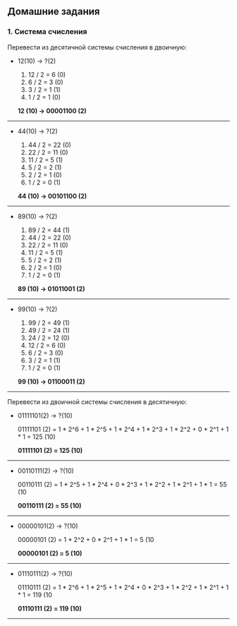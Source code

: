 ## Домашние задания

### 1. Система счисления

Перевести из десятичной системы счисления в двоичную:

* 12(10) -> ?(2)

   1. 12 / 2 = 6 (0)
   2. 6 / 2 = 3 (0)
   3. 3 / 2 = 1 (1)
   4. 1 / 2 = 1 (0)

   **12 (10) -> 00001100 (2)**
___

* 44(10) -> ?(2)

   1. 44 / 2 = 22 (0)
   2. 22 / 2 = 11 (0)
   3. 11 / 2 = 5 (1)
   4. 5 / 2 = 2 (1)
   5. 2 / 2 = 1 (0)
   6. 1 / 2 = 0 (1)

   **44 (10) -> 00101100 (2)**
___

* 89(10) -> ?(2)

   1. 89 / 2 = 44 (1)
   2. 44 / 2 = 22 (0)
   3. 22 / 2 = 11 (0)
   4. 11 / 2 = 5 (1)
   5. 5 / 2 = 2 (1)
   6. 2 / 2 = 1 (0)
   7. 1 / 2 = 0 (1)

   **89 (10) -> 01011001 (2)**
___

* 99(10) -> ?(2)

   1. 99 / 2 = 49 (1)
   2. 49 / 2 = 24 (1)
   3. 24 / 2 = 12 (0)
   4. 12 / 2 = 6 (0)
   5. 6 / 2 = 3 (0)
   6. 3 / 2 = 1 (1)
   7. 1 / 2 = 0 (1)

   **99 (10) -> 01100011 (2)**
___

Перевести из двоичной системы счисления в десятичную:

* 01111101(2) -> ?(10)

  01111101 (2) = 1 * 2^6 + 1 * 2^5 + 1 * 2^4 + 1 * 2^3 + 1 * 2^2 + 0 * 2^1 + 1 * 1 = 125 (10)

   **01111101 (2) = 125 (10)**
___

* 00110111(2) -> ?(10)

   00110111 (2) = 1 * 2^5 + 1 * 2^4 + 0 * 2^3 + 1 * 2^2 + 1 * 2^1 + 1 * 1 = 55 (10

   **00110111 (2) = 55 (10)**
___

* 00000101(2) -> ?(10)

   00000101 (2) = 1 * 2^2 + 0 * 2^1 + 1 * 1 = 5 (10

   **00000101 (2) = 5 (10)**
___

* 01110111(2) -> ?(10)

   01110111 (2) = 1 * 2^6 + 1 * 2^5 + 1 * 2^4 + 0 * 2^3 + 1 * 2^2 + 1 * 2^1 + 1 * 1 = 119 (10

   **01110111 (2) = 119 (10)**

***
